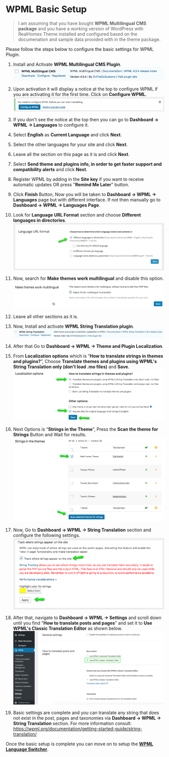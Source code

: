 # WPML Basic Setup

> I am assuming that you have bought **WPML Multilingual CMS package** and you have a working version of WordPress with RealHomes Theme installed and configured based on the documenation and sample data provided with in the theme package.

Please follow the steps below to configure the basic settings for WPML Plugin.

1. Install and Activate **WPML Multilingual CMS Plugin**.
![RealHomes Documentation](images/wpml/wpml-cms.png)

2. Upon activation it will display a notice at the top to configure WPML if you are activating it for the first time. Click on **Configure WPML**.
![RealHomes Documentation](images/wpml/configure-wpml.png)

3. If you don't see the notice at the top then you can go to **Dashboard → WPML → Languages** to configure it.

4. Select **English** as **Current Language** and click **Next**.

5. Select the other languages for your site and click **Next**.

6. Leave all the section on this page as it is and click **Next**.

7. Select **Send theme and plugins info, in order to get faster support and compatibility alerts** and click **Next**.

8. Register WPML by adding in the **Site key** if you want to receive automatic updates OR press "**Remind Me Later**" button.

9. Click **Finish** Button, Now you will be taken to **Dashboard → WPML → Languages** page but with different interface. If not then manually go to **Dashboard → WPML → Languages Page**.

10. Look for **Language URL Format** section and choose **Different languages in directories**.
![RealHomes Documentation](images/wpml/language-url-format.png)

11.  Now, search for **Make themes work multilingual** and disable this option.
![RealHomes Documentation](images/wpml/adjust-ids.gif)

12. Leave all other sections as it is.

13. Now, Install and activate **WPML String Translation plugin**. 
![RealHomes Documentation](images/wpml/wpml-string-translation.png)

14. After that Go to **Dashboard → WPML → Theme and Plugin Localization**.

15. From **Localization options** which is “**How to translate strings in themes and plugins?**”, Choose **Translate themes and plugins using WPML's String Translation only (don't load .mo files)** and **Save**. ![RealHomes Documentation](images/wpml/theme-and-plugin-localization.png)

16. Next Options is “**Strings in the Theme**”, Press the **Scan the theme for Strings** Button and Wait for results. ![RealHomes Documentation](images/wpml/string-in-theme.png)

17. Now, Go to **Dashboard → WPML → String Translation** section and configure the following settings. ![RealHomes Documentation](images/wpml/track-strings.png)

18. After that, navigate to **Dashboard → WPML → Settings** and scroll down until you find "**How to translate posts and pages**" and set it to **Use WPML's Classic Translation Editor** as shown below. ![RealHomes Documentation](images/wpml/wpml-classic-editor.png)

19. Basic settings are complete and you can translate any string that does not exist in the post, pages and taxonomies via **Dashboard → WPML → String Translation** section. For more information consult: https://wpml.org/documentation/getting-started-guide/string-translation/

Once the basic setup is complete you can move on to setup the **[WPML Language Switcher](https://realhomes.io/documentation/wpml-language-switcher/)**.